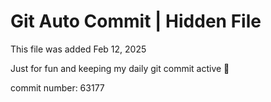# Git Auto Commit | Hidden File

This file was added Feb 12, 2025

Just for fun and keeping my daily git commit active 🤪

commit number: 63177
